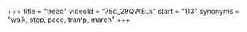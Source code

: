 +++
title = "tread"
videoId = "75d_29QWELk"
start = "113"
synonyms = "walk, step, pace, tramp, march"
+++

